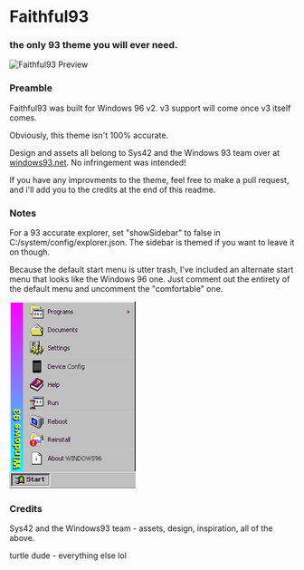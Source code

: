 # Faithful93
### the only 93 theme you will ever need.
![Faithful93 Preview](https://github.com/turtlethug/win96-themes/v2/themes/Faithful93/assets/preview.png)

### Preamble
Faithful93 was built for Windows 96 v2. v3 support will come once v3 itself comes.

Obviously, this theme isn't 100% accurate.

Design and assets all belong to Sys42 and the Windows 93 team over at [windows93.net](https://windows93.net). No infringement was intended!

If you have any improvments to the theme, feel free to make a pull request, and i'll add you to the credits at the end of this readme.

### Notes
For a 93 accurate explorer, set "showSidebar" to false in C:/system/config/explorer.json. The sidebar is themed if you want to leave it on though.

Because the default start menu is utter trash, I've included an alternate start menu that looks like the Windows 96 one. Just comment out the entirety of the default menu and uncomment the "comfortable" one.

![Faithful93 Alternate Start Menu](https://github.com/turtlethug/win96-themes/blob/main/Faithful93/assets/altstartm-preview.png)

### Credits
Sys42 and the Windows93 team - assets, design, inspiration, all of the above.

turtle dude - everything else lol
